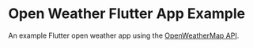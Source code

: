 # Open Weather Flutter App Example

An example Flutter open weather app using the [OpenWeatherMap API](https://openweathermap.org/api).